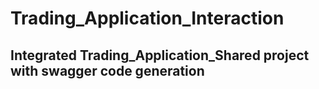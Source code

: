 # Trading_Application_Interaction

## Integrated Trading_Application_Shared project with swagger code generation
